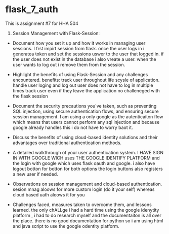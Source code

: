 # flask_7_auth
This is assignment #7 for HHA 504 


1. Session Management with Flask-Session:
- Document how you set it up and how it works in managing user sessions.
I frst impirt session from flask. once the user logs in i generatea token and set the sessions uswer to the user that logged in. 
if the user does not exist in the database i also vreate a user. 
when the user wants to log out i remove them from the session.

- Highlight the benefits of using Flask-Session and any challenges encountered.
benefits:
track user throughout life scysle of application.
handle user loging and log out 
user does not have to log in multiple times 
track user even if they leave the application 
no challeneged with the flask session 

- Document the security precautions you've taken, such as preventing SQL injection, using secure authentication flows, and ensuring secure session management.
I am using a only google as the autenticaiton flow which means that users cannot perform any sql injection and because google already handles this i do not have to worry baot it. 
 

 - Discuss the benefits of using cloud-based identity solutions and their advantages over traditional authentication methods.

- A detailed walkthrough of your user authentication system.
I HAVE SIGN IN WITH GOOGLE WICH uses THE GOOGLE IDENTIFY PLATFORM and the login with google which uses flask oauth and google. 
i also have logout botton for botton for both options 
the login buttons also registers a new user if needed. 

- Observations on session management and cloud-based authentication.
sesion mnag aloows for more custom login (do it your self) whereas cloud based uath aloows it for you 

 - Challenges faced, measures taken to overcome them, and lessons learned.
the only chALLge i had a hard time using the google idenytity platform , i had to do research myself and the documentaiton is all over the place. 
there is no good documentation for python so i am using html and java script to use the google odentity platform. 